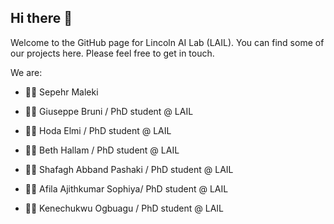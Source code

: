 ## Hi there 👋

Welcome to the GitHub page for Lincoln AI Lab (LAIL). You can find some of our projects here. Please feel free to get in touch.

We are:

* 👨‍💻 Sepehr Maleki

* 👨‍💻 Giuseppe Bruni / PhD student @ LAIL

* 👩‍💻 Hoda Elmi / PhD student @ LAIL

* 👩‍💻 Beth Hallam / PhD student @ LAIL

* 👩‍💻 Shafagh Abband Pashaki / PhD student @ LAIL

* 👩‍💻 Afila Ajithkumar Sophiya/ PhD student @ LAIL

* 👨‍💻 Kenechukwu Ogbuagu / PhD student @ LAIL

